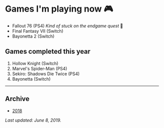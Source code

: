 # Games I'm playing now 🎮

- Fallout 76 (PS4) *Kind of stuck on the endgame quest* 🤷
- Final Fantasy VII (Switch)
- Bayonetta 2 (Switch)

## Games completed this year

1. Hollow Knight (Switch)
1. Marvel's Spider-Man (PS4)
1. Sekiro: Shadows Die Twice (PS4)
1. Bayonetta (Switch)

---

## Archive

- [2018](/play/2018)

*Last updated: June 8, 2019.*
